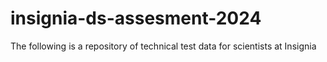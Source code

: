 # insignia-ds-assesment-2024


The following is a repository of technical test data for scientists at Insignia